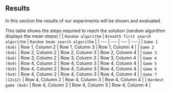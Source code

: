 ## Results

In this section the results of our experiments will be shown and evaluated. 



This table shows the steps required to reach the solution (random algorithm displays the mean steps) 
|     | `Random algorithm` | `Breadth first search algorithm` | `Random beam search algorithm` |
| --- | --- | --- | --- |
| `Game 1 (6x6)` | Row 1, Column 2 | Row 1, Column 3 | Row 1, Column 4 |
| `Game 2 (6x6)` | Row 2, Column 2 | Row 2, Column 3 | Row 2, Column 4 |
| `Game 3 (6x6)` | Row 3, Column 2 | Row 3, Column 3 | Row 3, Column 4 |
| `Game 4 (9x9)` | Row 4, Column 2 | Row 4, Column 3 | Row 4, Column 4 |
| `Game 5 (9x9)` | Row 4, Column 2 | Row 4, Column 3 | Row 4, Column 4 |
| `Game 6 (9x9)` | Row 4, Column 2 | Row 4, Column 3 | Row 4, Column 4 |
| `Game 7 (12x12)` | Row 4, Column 2 | Row 4, Column 3 | Row 4, Column 4 |
| `Hardest game (6x6)` | Row 4, Column 2 | Row 4, Column 3 | Row 4, Column 4 |
